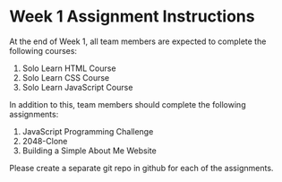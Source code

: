 # Week 1 Assignment Instructions

At the end of Week 1, all team members are expected to complete the following courses:
1. Solo Learn HTML Course
2. Solo Learn CSS Course
3. Solo Learn JavaScript Course

In addition to this, team members should complete the following assignments:

1. JavaScript Programming Challenge
2. 2048-Clone
2. Building a Simple About Me Website


Please create a separate git repo in github for each of the assignments.
